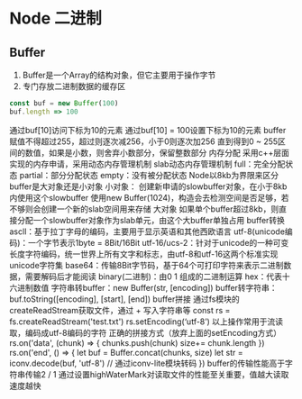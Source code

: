 # Node 二进制

## Buffer
1. Buffer是一个Array的结构对象，但它主要用于操作字节
2. 专门存放二进制数据的缓存区
```js
const buf = new Buffer(100)
buf.length => 100
```

通过buf[10]访问下标为10的元素
通过buf[10] = 100设置下标为10的元素
buffer赋值不得超过255，超过则逐次减256，小于0则逐次加256
直到得到0 ~ 255区间的数值，如果是小数，则舍弃小数部分，保留整数部分
内存分配
采用c++层面实现的内存申请，采用动态内存管理机制
slab动态内存管理机制
full：完全分配状态
partial：部分分配状态
empty：没有被分配状态
Node以8kb为界限来区分buffer是大对象还是小对象
小对象：
创建新申请的slowbuffer对象，在小于8kb内使用这个slowbuffer
使用new Buffer(1024)，构造会去检测空间是否足够，若不够则会创建一个新的slab空间用来存储
大对象
如果单个buffer超过8kb，则直接分配一个slowbuffer对象作为slab单元，由这个大buffer单独占用
buffer转换
ascll：基于拉丁字母的编码，主要用于显示英语和其他西欧语言
utf-8(unicode编码)：一个字节表示1byte = 8Bit/16Bit
utf-16/ucs-2：针对于unicode的一种可变长度字符编码，统一世界上所有文字和标志，由utf-8和utf-16这两个标准实现unicode字符集
base64：传输8Bit字节码，基于64个可打印字符来表示二进制数据，需要解码后才能阅读
binary(二进制)：由0 1 组成的二进制运算
hex：代表十六进制数值
字符串转buffer：new Buffer(str, [encoding])
buffer转字符串：buf.toString([encoding], [start], [end])
buffer拼接
通过fs模块的createReadStream获取文件，通过 + 写入字符串等
const rs = fs.createReadStream('test.txt')
rs.setEncoding(‘utf-8’)
以上操作常用于流读取，编码成utf-8编码的字符
正确的拼接方式（放弃上面的setEncoding方式）
rs.on('data', (chunk) => {
    chunks.push(chunk)
    size+= chunk.length
})
rs.on('end', () => {
    let buf = Buffer.concat(chunks, size)
    let str = iconv.decode(buf, 'utf-8')   // 通过iconv-lite模块转码
})
buffer的传输性能高于字符串传输2 / 1
通过设置highWaterMark对读取文件的性能至关重要，值越大读取速度越快
